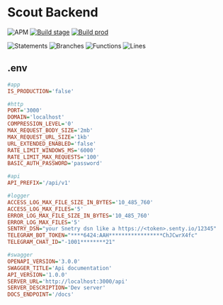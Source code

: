# Scout Backend
![APM](https://img.shields.io/apm/l/vim-mode) [![Build stage](https://github.com/m-valkov/scout-backend/actions/workflows/stage.yaml/badge.svg?branch=dev)](https://github.com/m-valkov/scout-backend/actions/workflows/stage.yaml) [![Build prod](https://github.com/m-valkov/scout-backend/actions/workflows/production.yaml/badge.svg?branch=master)](https://github.com/m-valkov/scout-backend/actions/workflows/production.yaml)

![Statements](https://img.shields.io/badge/statements-84.46%25-yellow.svg?style=flat) ![Branches](https://img.shields.io/badge/branches-83.95%25-yellow.svg?style=flat) ![Functions](https://img.shields.io/badge/functions-63.04%25-red.svg?style=flat) ![Lines](https://img.shields.io/badge/lines-85.54%25-yellow.svg?style=flat)
## .env
```ini
#app
IS_PRODUCTION='false'

#http
PORT='3000'
DOMAIN='localhost'
COMPRESSION_LEVEL='0'
MAX_REQUEST_BODY_SIZE='2mb'
MAX_REQUEST_URL_SIZE='1kb'
URL_EXTENDED_ENABLED='false'
RATE_LIMIT_WINDOWS_MS='6000'
RATE_LIMIT_MAX_REQUESTS='100'
BASIC_AUTH_PASSWORD='password'

#api
API_PREFIX='/api/v1'

#logger
ACCESS_LOG_MAX_FILE_SIZE_IN_BYTES='10_485_760'
ACCESS_LOG_MAX_FILES='5'
ERROR_LOG_MAX_FILE_SIZE_IN_BYTES='10_485_760'
ERROR_LOG_MAX_FILES='5'
SENTRY_DSN="your Snetry dsn like a https://<token>.senty.io/12345"
TELEGRAM_BOT_TOKEN="****6424:AAH*****************ChJCwrX4fc"
TELEGRAM_CHAT_ID="-1001********21"

#swagger
OPENAPI_VERSION='3.0.0'
SWAGGER_TITLE='Api documentation'
API_VERSION='1.0.0'
SERVER_URL='http://localhost:3000/api'
SERVER_DESCRIPTION='Dev server'
DOCS_ENDPOINT='/docs'
```
